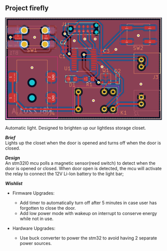 ## Project firefly  

![KBL2201](https://github.com/knguyen13/KBL/blob/testing-jekyll/docs/images/KBL2201_layout.PNG "pcb layout")  

Automatic light. Designed to brighten up our lightless storage closet.

***Brief***  
Lights up the closet when the door is opened and turns off when the door is closed.

***Design***  
An stm32l0 mcu polls a magnetic sensor(reed switch) to detect when the door is opened or closed. When door open is detected, the mcu will activate the relay to connect the 12V Li-Ion battery to the light bar;

***Wishlist***  
* Firmware Upgrades:
    * Add timer to automatically turn off after 5 minutes in case user has forgotten to close the door.
    * Add low power mode with wakeup on interrupt to conserve energy while not in use.

* Hardware Upgrades:
    * Use buck converter to power the stm32 to avoid having 2 separate power sources.
